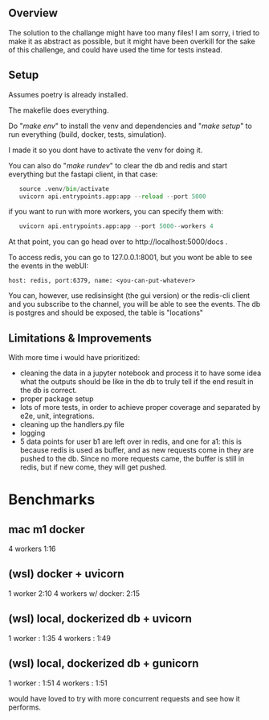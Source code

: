 ## Overview

The solution to the challange might have too many files! I am sorry, i tried 
to make it as abstract as possible, but it might have been overkill for the sake 
of this challenge, and could have used the time for tests instead.

## Setup
Assumes poetry is already installed. 

The makefile does everything.

Do "*make env*" to install the venv and dependencies and "*make setup*"
to run everything (build, docker, tests, simulation). 

I made it so you dont have to activate the venv for doing it. 

You can also do "*make rundev*" to clear the db and redis and start everything but the fastapi client,
in that case:

```python
   source .venv/bin/activate
   uvicorn api.entrypoints.app:app --reload --port 5000
```

if you want to run with more workers, you can specify them with:

```python
   uvicorn api.entrypoints.app:app --port 5000--workers 4
```
At that point, you can go head over to http://localhost:5000/docs .

To access redis, you can go to 127.0.0.1:8001, but you wont be able to see the events
in the webUI: 
```
host: redis, port:6379, name: <you-can-put-whatever>
```
You can, however, use redisinsight (the gui version) or the redis-cli client
and you subscribe to the channel, you will be able to see the events. 
The db is postgres and should be exposed, the table is "locations"


## Limitations & Improvements
With more time i would have prioritized:

- cleaning the data in a jupyter notebook and process it to have some idea what the outputs 
   should be like in the db to truly tell if the end result in the db is correct. 
- proper package setup
- lots of more tests, in order to achieve proper coverage and separated by e2e, unit, integrations.
- cleaning up the handlers.py file 
- logging 
- 5 data points for user b1 are left over in redis, and one for a1: this is because redis is used as buffer,
   and as new requests come in they are pushed to the db. Since no more requests came, the buffer
   is still in redis, but if new come, they will get pushed. 



# Benchmarks
## mac m1 docker
4 workers 1:16

## (wsl) docker + uvicorn
1 worker  2:10
4 workers  w/ docker: 2:15

## (wsl) local, dockerized db + uvicorn
1 worker : 1:35
4 workers : 1:49

## (wsl) local, dockerized db + gunicorn
1 worker :  1:51
4 workers : 1:51

would have loved to try with more concurrent requests and see how it performs.